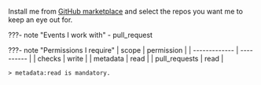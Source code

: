 Install me from [GitHub marketplace](https://github.com/apps/auto-me-bot)
and select the repos you want me to keep an eye out for.</br>

???- note "Events I work with"
    - pull_request

???- note "Permissions I require"
    | scope         | permission |
    | ------------- | ---------- |
    | checks        | write      |
    | metadata      | read       |
    | pull_requests | read       |

    > metadata:read is mandatory.
